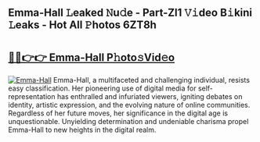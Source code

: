 ## Emma-Hall 𝙻eaked 𝙽u𝚍e - Part-Zl1 𝚅𝚒deo B𝚒kini 𝙻eaks - Hot All 𝙿hotos 6ZT8h

# <h2><a href="http://ld1g6j.urlbe.top/?page=Emma-Hall">🔗🔗👉👉 Emma-Hall P𝚑oto𝚜Vid𝚎o</a></h2>

[![Emma-Hall](https://i.imgur.com/eBuTRDB.gif)](http://ld1g6j.urlbe.top/?page=Emma-Hall)
Emma-Hall, a multifaceted and challenging individual, resists easy classification. Her pioneering use of digital media for self-representation has enthralled and infuriated viewers, igniting debates on identity, artistic expression, and the evolving nature of online communities. Regardless of her future moves, her significance in the digital age is unquestionable. Unyielding determination and undeniable charisma propel Emma-Hall to new heights in the digital realm.

